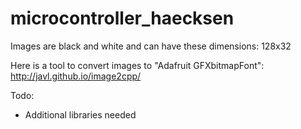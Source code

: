# microcontroller_haecksen

Images are black and white and can have these dimensions: 128x32 



Here is a tool to convert images to "Adafruit GFXbitmapFont":<br>
http://javl.github.io/image2cpp/

Todo:<br>
- Additional libraries needed
